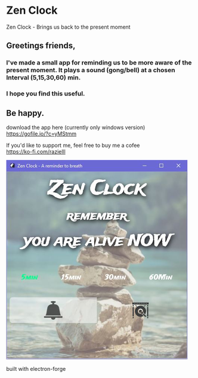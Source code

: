 # Zen Clock
Zen Clock - Brings us back to the present moment

## Greetings friends,

### I've made a small app for reminding us to be more aware of the present moment. It plays a sound (gong/bell) at a chosen Interval (5,15,30,60) min.

### I hope you find this useful. 

## Be happy.

download the app here (currently only windows version) <br/>
https://gofile.io/?c=yMStmm
<br/>

If you'd like to support me, feel free to buy me a cofee <br/>
https://ko-fi.com/razielll

![Zen Clock](zen_clock.JPG)

built with electron-forge
